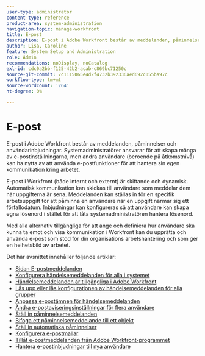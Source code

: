 ```yaml
---
user-type: administrator
content-type: reference
product-area: system-administration
navigation-topic: manage-workfront
title: E-post
description: E-post i Adobe Workfront består av meddelanden, påminnelser och användarinbjudningar. Systemadministratörer ansvarar för att skapa många av e-postinställningarna, men andra användare (beroende på åtkomstnivå) kan ha nytta av att använda e-postfunktioner för att hantera sin egen kommunikation kring arbetet.
author: Lisa, Caroline
feature: System Setup and Administration
role: Admin
recommendations: noDisplay, noCatalog
exl-id: cdc0a2bb-f125-42b2-acab-c869bc71250c
source-git-commit: 7c1115065e4d2f4732b392336aed692c055ba97c
workflow-type: tm+mt
source-wordcount: '264'
ht-degree: 0%

---
```


# E-post

E-post i Adobe Workfront består av meddelanden, påminnelser och användarinbjudningar. Systemadministratörer ansvarar för att skapa många av e-postinställningarna, men andra användare (beroende på åtkomstnivå) kan ha nytta av att använda e-postfunktioner för att hantera sin egen kommunikation kring arbetet.

E-post i Workfront (både internt och externt) är skiftande och dynamisk. Automatisk kommunikation kan skickas till användare som meddelar dem när uppgifterna är sena. Meddelanden kan ställas in för en specifik arbetsuppgift för att påminna en användare när en uppgift närmar sig ett förfallodatum. Inbjudningar kan konfigureras så att användare kan skapa egna lösenord i stället för att låta systemadministratören hantera lösenord.

Med alla alternativ tillgängliga för att ange och definiera hur användare ska kunna ta emot och visa kommunikation i Workfront kan du upprätta och använda e-post som stöd för din organisations arbetshantering och som ger en helhetsbild av arbetet.

Det här avsnittet innehåller följande artiklar:

* [Sidan E-postmeddelanden](../../../administration-and-setup/manage-workfront/emails/email-notifications-page.md)
* [Konfigurera händelsemeddelanden för alla i systemet](../../../administration-and-setup/manage-workfront/emails/configure-event-notifications-for-everyone-in-the-system.md)
* [Händelsemeddelanden är tillgängliga i Adobe Workfront](../../../administration-and-setup/manage-workfront/emails/event-notifications-available-in-wf.md)
* [Lås upp eller lås konfigurationen av händelsemeddelanden för alla grupper](../../../administration-and-setup/manage-workfront/emails/unlock-configuration-of-event-notifications-for-groups.md)
* [Anpassa e-postämnen för händelsemeddelanden](../../../administration-and-setup/manage-workfront/emails/custom-email-subjects-event-notification.md)
* [Ändra e-postaviseringsinställningar för flera användare](../../../administration-and-setup/manage-workfront/emails/modify-email-notification-settings-user-profiles.md)
* [Ställ in påminnelsemeddelanden](../../../administration-and-setup/manage-workfront/emails/set-up-reminder-notifications.md)
* [Bifoga ett påminnelsemeddelande till ett objekt](../../../workfront-basics/using-notifications/attach-reminder-notification-object.md)
* [Ställ in automatiska påminnelser](../../../administration-and-setup/manage-workfront/emails/setting-up-automatic-reminders.md)
* [Konfigurera e-postmallar](../../../administration-and-setup/manage-workfront/emails/configure-email-templates.md)
* [Tillåt e-postmeddelanden från Adobe Workfront-programmet](../../../administration-and-setup/manage-workfront/emails/allow-emails-from-wf-app.md)
* [Hantera e-postinbjudningar till nya användare](../../../administration-and-setup/manage-workfront/emails/manage-email-invitations.md)
